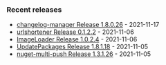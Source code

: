 <!-- ### Hi there 👋 -->

### Recent releases
<!-- recent_releases starts -->
* [changelog-manager Release 1.8.0.26](https://github.com/credfeto/changelog-manager/releases/tag/v1.8.0.26) - 2021-11-17
* [urlshortener Release 0.1.2.2](https://github.com/credfeto/urlshortener/releases/tag/v0.1.2.2) - 2021-11-06
* [ImageLoader Release 1.0.2.4](https://github.com/credfeto/ImageLoader/releases/tag/v1.0.2.4) - 2021-11-06
* [UpdatePackages Release 1.8.1.18](https://github.com/credfeto/UpdatePackages/releases/tag/v1.8.1.18) - 2021-11-05
* [nuget-multi-push Release 1.3.1.26](https://github.com/credfeto/nuget-multi-push/releases/tag/v1.3.1.26) - 2021-11-05
<!-- recent_releases ends -->


<!--
**credfeto/credfeto** is a ✨ _special_ ✨ repository because its `README.md` (this file) appears on your GitHub profile.

Here are some ideas to get you started:

- 🔭 I’m currently working on ...
- 🌱 I’m currently learning ...
- 👯 I’m looking to collaborate on ...
- 🤔 I’m looking for help with ...
- 💬 Ask me about ...
- 📫 How to reach me: ...
- 😄 Pronouns: ...
- ⚡ Fun fact: ...
-->
